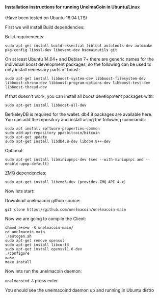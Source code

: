#### Installation instructions for running UnelmaCoin in Ubuntu/Linux
(Have been tested on Ubuntu 18.04 LTS)

First we will install Build dependencies:

Build requirements:

`sudo apt-get install build-essential libtool autotools-dev automake pkg-config libssl-dev libevent-dev bsdmainutils git`


On at least Ubuntu 14.04+ and Debian 7+ there are generic names for the individual boost development packages, so the following can be used to only install necessary parts of boost:

`sudo apt-get install libboost-system-dev libboost-filesystem-dev libboost-chrono-dev libboost-program-options-dev libboost-test-dev libboost-thread-dev`

If that doesn't work, you can install all boost development packages with:

`sudo apt-get install libboost-all-dev`

BerkeleyDB is required for the wallet. db4.8 packages are available here. You can add the repository and install using the following commands:

`sudo apt install software-properties-common`</br>
`sudo add-apt-repository ppa:bitcoin/bitcoin`</br>
`sudo apt-get update`</br>
`sudo apt-get install libdb4.8-dev libdb4.8++-dev`</br>

Optional:

`sudo apt-get install libminiupnpc-dev (see --with-miniupnpc and --enable-upnp-default)`

ZMQ dependencies:

`sudo apt-get install libzmq3-dev (provides ZMQ API 4.x)`

Now lets start:

Download unelmacoin github source:


`git clone https://github.com/unelmacoin/unelmacoin-main`

Now we are going to compile the Client:

`chmod a+x+w -R unelmacoin-main/` </br>
`cd unelmacoin-main` </br>
`./autogen.sh` </br>
`sudo apt-get remove openssl` </br>
`sudo apt-get install libcurl3` </br>
`sudo apt-get install openssl1.0-dev` </br>
`./configure`</br>
`make`</br>
`make install`</br>

Now lets run the unelmacoin daemon:

`unelmacoind &`
press enter

You should see the unelmacoind daemon up and running in Ubuntu distro
